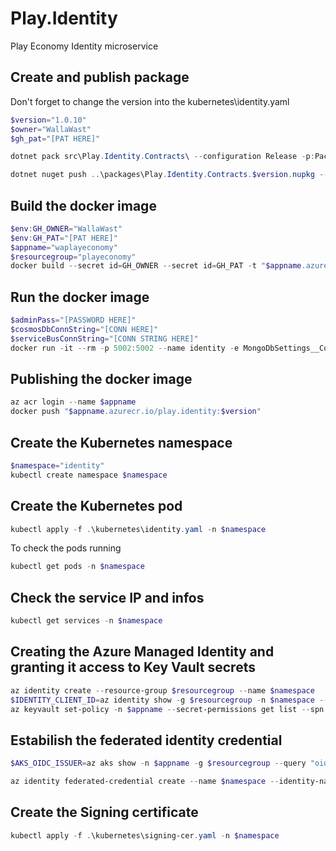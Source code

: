 # Play.Identity
Play Economy Identity microservice

## Create and publish package
Don't forget to change the version into the kubernetes\identity.yaml
```powershell
$version="1.0.10"
$owner="WallaWast"
$gh_pat="[PAT HERE]"

dotnet pack src\Play.Identity.Contracts\ --configuration Release -p:PackageVersion=$version -p:RepositoryUrl=https://github.com/$owner/play.identity -o ..\packages

dotnet nuget push ..\packages\Play.Identity.Contracts.$version.nupkg --api-key $gh_pat --source "github"
```

## Build the docker image
```powershell
$env:GH_OWNER="WallaWast"
$env:GH_PAT="[PAT HERE]"
$appname="waplayeconomy"
$resourcegroup="playeconomy"
docker build --secret id=GH_OWNER --secret id=GH_PAT -t "$appname.azurecr.io/play.identity:$version" .
```

## Run the docker image
```powershell
$adminPass="[PASSWORD HERE]"
$cosmosDbConnString="[CONN HERE]"
$serviceBusConnString="[CONN STRING HERE]"
docker run -it --rm -p 5002:5002 --name identity -e MongoDbSettings__ConnectionString=$cosmosDbConnString -e ServiceBusSettings__ConnectionString=$serviceBusConnString -e ServiceSettings__MessageBroker="SERVICEBUS" -e IdentitySettings__AdminUserPassword=$adminPass play.identity:$version
```

## Publishing the docker image
```powershell
az acr login --name $appname
docker push "$appname.azurecr.io/play.identity:$version"
```

## Create the Kubernetes namespace
```powershell
$namespace="identity"
kubectl create namespace $namespace
```

## Create the Kubernetes pod
```powershell
kubectl apply -f .\kubernetes\identity.yaml -n $namespace
```

To check the pods running
```powershell
kubectl get pods -n $namespace
```

## Check the service IP and infos
```powershell
kubectl get services -n $namespace
```

## Creating the Azure Managed Identity and granting it access to Key Vault secrets
```powershell
az identity create --resource-group $resourcegroup --name $namespace
$IDENTITY_CLIENT_ID=az identity show -g $resourcegroup -n $namespace --query clientId -otsv
az keyvault set-policy -n $appname --secret-permissions get list --spn $IDENTITY_CLIENT_ID
```

## Estabilish the federated identity credential
```powershell
$AKS_OIDC_ISSUER=az aks show -n $appname -g $resourcegroup --query "oidcIssuerProfile.issuerUrl" -otsv

az identity federated-credential create --name $namespace --identity-name $namespace --resource-group $resourcegroup --issuer $AKS_OIDC_ISSUER --subject "system:serviceaccount:${namespace}:${namespace}-serviceaccount"
```

## Create the Signing certificate
```powershell
kubectl apply -f .\kubernetes\signing-cer.yaml -n $namespace
```